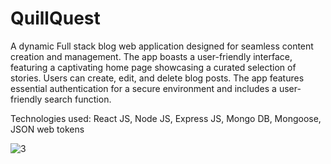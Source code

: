 # QuillQuest


A dynamic Full stack blog web application designed for seamless
content creation and management.
The app boasts a user-friendly interface, featuring a captivating home
page showcasing a curated selection of stories.
Users can create, edit, and delete blog posts.
The app features essential authentication for a secure environment
and includes a user-friendly search function.

Technologies used: React JS, Node JS, Express JS, Mongo DB,
Mongoose, JSON web tokens

![3](https://github.com/Ranojaan/QuillQuest/assets/50835745/1901da9d-3e4d-437a-a9c5-d6fec417ad12)
